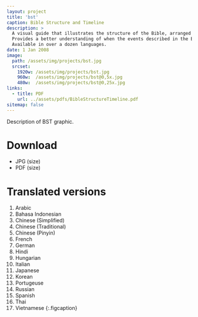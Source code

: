 ```yaml
---
layout: project
title: 'bst'
caption: Bible Structure and Timeline
description: >
  A visual guide that illustrates the structure of the Bible, arranged chronologically. 
  Provides a better understanding of when the events described in the Bible occurred in history. 
  Available in over a dozen languages.
date: 1 Jan 2008
image: 
  path: /assets/img/projects/bst.jpg
  srcset: 
    1920w: /assets/img/projects/bst.jpg
    960w:  /assets/img/projects/bst@0,5x.jpg
    480w:  /assets/img/projects/bst@0,25x.jpg
links:
  - title: PDF
    url: ../assets/pdfs/BibleStructureTimeline.pdf
sitemap: false
---
```


Description of BST graphic.

# Download
- JPG (size)
- PDF (size)

# Translated versions  
1. Arabic
2. Bahasa Indonesian
3. Chinese (Simplified)
4. Chinese (Traditional)
5. Chinese (Pinyin)
6. French
7. German
8. Hindi
9. Hungarian
10. Italian
11. Japanese
12. Korean
13. Portugeuse
14. Russian
15. Spanish
16. Thai
17. Vietnamese
{:.figcaption}
